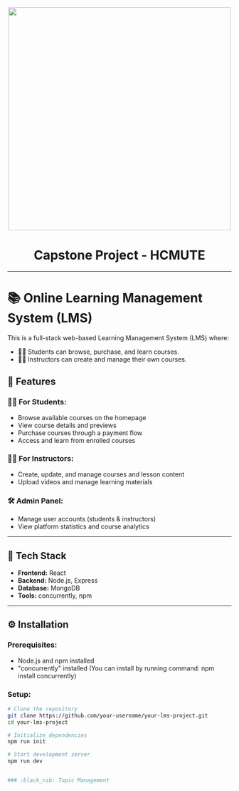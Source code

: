 ﻿<div id="header" align="center">
  <img src="https://i.imgur.com/c7iirLS.jpg" width="500"/>
    <div>
    </div>
    <h1>Capstone Project - HCMUTE </h1>
</div>

---

# 📚 Online Learning Management System (LMS)

This is a full-stack web-based Learning Management System (LMS) where:
- 👨‍🎓 Students can browse, purchase, and learn courses.
- 👩‍🏫 Instructors can create and manage their own courses.

## 🚀 Features

### 👨‍🎓 For Students:
- Browse available courses on the homepage
- View course details and previews
- Purchase courses through a payment flow
- Access and learn from enrolled courses

### 👩‍🏫 For Instructors:
- Create, update, and manage courses and lesson content
- Upload videos and manage learning materials

### 🛠️ Admin Panel:
- Manage user accounts (students & instructors)
- View platform statistics and course analytics

---

## 🧰 Tech Stack

- **Frontend:** React 
- **Backend:** Node.js, Express 
- **Database:** MongoDB
- **Tools:** concurrently, npm

---

## ⚙️ Installation

### Prerequisites:
- Node.js and npm installed
- "concurrently" installed (You can install by running command: npm install concurrently)
### Setup:

```bash
# Clone the repository
git clone https://github.com/your-username/your-lms-project.git
cd your-lms-project

# Initialize dependencies
npm run init

# Start development server
npm run dev


### :black_nib: Topic Management
